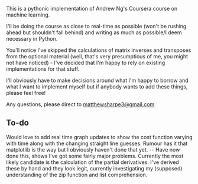 This is a pythonic implementation of Andrew Ng's Coursera course on machine learning.

I'll be doing the course as close to real-time as possible (won't be rushing ahead but shouldn't fall behind) and writing as much as possible/I deem necessary in Python. 

You'll notice I've skipped the calculations of matrix inverses and transposes from the optional material (well, that's very presumptious of me, you might not have noticed) - I've decided that I'm happy to rely on existing implementations for that stuff.

I'll obviously have to make decisions around what I'm happy to borrow and what I want to implement myself but if anybody wants to add these things, please feel free!

Any questions, please direct to matthewsharpe3@gmail.com


## To-do

Would love to add real time graph updates to show the cost function varying with time along with the changing straight line guesses. Rumour has it that matplotlib is the way but I obviously haven't done that yet. -- Have now done this, shows I've got some fairly major problems. Currently the most likely candidate is the calculation of the partial derivatives. I've derived these by hand and they look legit, currently investigating my (supposed) understanding of the zip function and list comprehension.
